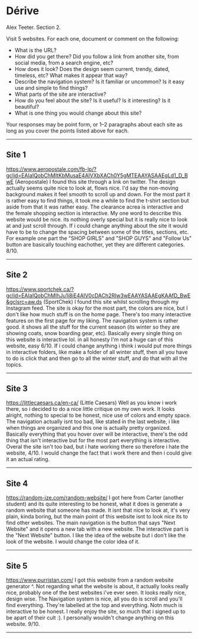 # Dérive
Alex Teeter. Section 2.

Visit 5 websites. For each one, document or comment on the following:
* What is the URL?
* How did you get there? Did you follow a link from another site, from social media, from a search engine, etc?
* How does it look? Does the design seem current, trendy, dated, timeless, etc? What makes it appear that way?
* Describe the navigation system? Is it familiar or uncommon? Is it easy use and simple to find things?
* What parts of the site are interactive?
* How do you feel about the site? Is it useful? Is it interesting? Is it beautiful?
* What is one thing you would change about this site?

Your responses may be point form, or 1–2 paragraphs about each site as long as you cover the points listed above for each.

---
## Site 1
https://www.aeropostale.com/fb-lp/?gclid=EAIaIQobChMItKbMusaE4AIVXbXACh0Y5gMTEAAYASAAEgLd1_D_BwE (Aeropostale)
I found this site through a link on twitter. The design actually seems quite nice to look at, flows nice. I'd say the non-moving background makes it feel smooth to scroll up and down. For the most part it is rather easy to find things, it took me a while to find the t-shirt section but aside from that it was rather easy. The clearance acrea is interactive and the female shopping section is interactive. My one word to describe this website would be nice. its nothing overly special but it is really nice to look at and just scroll through. If i could change anything about the site it would have to be to change the spacing between some of the titles, sections, etc. For example one part the "SHOP GIRLS" and "SHOP GUYS" and "Follow Us" button are basically touching eachother, yet they are different categories. 8/10.

---
## Site 2
https://www.sportchek.ca/?gclid=EAIaIQobChMIhJu1i8iE4AIV0cDACh2RIw3wEAAYASAAEgKAAfD_BwE&gclsrc=aw.ds (SportChek)
I found this site whilst scrolling through my Instagram feed. The site is okay for the most part, the colors are nice, but I don't like how much stuff is on the home page. There's too many interactive features on the first page for my liking. The navigation system is rather good. it shows all the stuff for the current season (its winter so they are showing coats, snow boarding gear, etc). Basically every single thing on this website is interactive lol. in all honesty I'm not a huge can of this website, easy 6/10. If i could change anything i think i would put more things in interactive folders, like make a folder of all winter stuff, then all you have to do is click that and then go to all the winter stuff, and do that with all the topics.

---
## Site 3
https://littlecaesars.ca/en-ca/ (Little Caesars)
Well as you know i work there, so i decided to do a nice little critique on my own work. It looks alright, nothing to special to be honest, nice use of colors and empty space. The navigation actually isnt too bad, like stated in the last website, i like when things are organized and this one is actually pretty organized. Basically everything that you hover over will be interactive, there's the odd thing that isn't interactive but for the most part everything is interactive. Overal the site isn't too bad, but i hate working there so therefore i hate the website, 4/10. I would change the fact that i work there and then i could give it an actual rating.

---
## Site 4
https://random-ize.com/random-website/
I got here from Carter (another student) and its quite interesting to be honest, what it does is generate a random website that someone has made. It isnt that nice to look at, it's very plain, kinda boring, but the main point of this website isnt to look nice its to find other websites. The main navigation is the button that says "Next Website" and it opens a new tab with a new website. The interactive part is the "Next Website" button. I like the idea of the website but i don't like the look of the website. I would change the color idea of it.

---
## Site 5
https://www.purristan.com/
I got this website from a random website generator ^. Not regarding what the website is about, it actually looks really nice, probably one of the best websites i've ever seen. It looks really nice, design wise. The Navigation system is nice, all you do is scroll and you'll find everything. They're labelled at the top and everything. Notn much is interactive to be honest. I really enjoy the site, so much that i signed up to be apart of their cult :). I personally wouldn't change anything on this website. 9/10.


---
